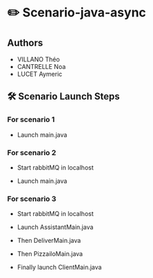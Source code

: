 
# ✏️ Scenario-java-async



## Authors

- VILLANO Théo
- CANTRELLE Noa
- LUCET Aymeric
## 🛠 Scenario Launch Steps

### For scenario 1

- Launch main.java

### For scenario 2

- Start rabbitMQ in localhost

- Launch main.java

### For scenario 3

- Start rabbitMQ in localhost

- Launch AssistantMain.java

- Then DeliverMain.java

- Then PizzailoMain.java

- Finally launch ClientMain.java
